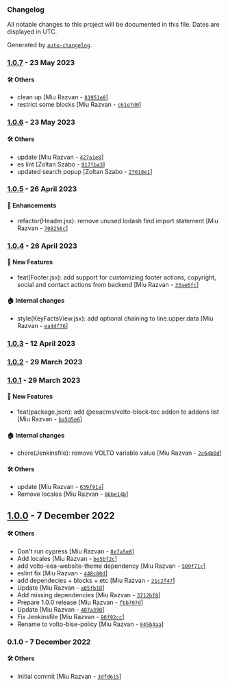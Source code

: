 ### Changelog

All notable changes to this project will be documented in this file. Dates are displayed in UTC.

Generated by [`auto-changelog`](https://github.com/CookPete/auto-changelog).

### [1.0.7](https://github.com/eea/volto-bise-policy/compare/1.0.6...1.0.7) - 23 May 2023

#### :hammer_and_wrench: Others

- clean up [Miu Razvan - [`81951e8`](https://github.com/eea/volto-bise-policy/commit/81951e815b6db1b1a54d78f0b1769208e1bed586)]
- restrict some blocks [Miu Razvan - [`c61e7d0`](https://github.com/eea/volto-bise-policy/commit/c61e7d0c03e7e29f0b4f3150f0382e2201c8d620)]
### [1.0.6](https://github.com/eea/volto-bise-policy/compare/1.0.5...1.0.6) - 23 May 2023

#### :hammer_and_wrench: Others

- update [Miu Razvan - [`427a1e8`](https://github.com/eea/volto-bise-policy/commit/427a1e8f947cf0912fe0ad2455c6a9ac4d934cb7)]
- es lint [Zoltan Szabo - [`917fba3`](https://github.com/eea/volto-bise-policy/commit/917fba3dcc07eec3de91008eda8afe209865b436)]
- updated search popup [Zoltan Szabo - [`27618e1`](https://github.com/eea/volto-bise-policy/commit/27618e1aac391c2f89882d2a6478be456f6c60c7)]
### [1.0.5](https://github.com/eea/volto-bise-policy/compare/1.0.4...1.0.5) - 26 April 2023

#### :nail_care: Enhancements

- refactor(Header.jsx): remove unused lodash find import statement [Miu Razvan - [`708256c`](https://github.com/eea/volto-bise-policy/commit/708256c75bef332c18c0102246ad3cd6cf66ade9)]

### [1.0.4](https://github.com/eea/volto-bise-policy/compare/1.0.3...1.0.4) - 26 April 2023

#### :rocket: New Features

- feat(Footer.jsx): add support for customizing footer actions, copyright, social and contact actions from backend [Miu Razvan - [`33ae6fc`](https://github.com/eea/volto-bise-policy/commit/33ae6fc768a53bc72d31c8240924ca33e070a483)]

#### :house: Internal changes

- style(KeyFactsView.jsx): add optional chaining to line.upper.data [Miu Razvan - [`ea4df76`](https://github.com/eea/volto-bise-policy/commit/ea4df7686861d05d2fa56e104c54b5659255f176)]

### [1.0.3](https://github.com/eea/volto-bise-policy/compare/1.0.2...1.0.3) - 12 April 2023

### [1.0.2](https://github.com/eea/volto-bise-policy/compare/1.0.1...1.0.2) - 29 March 2023

### [1.0.1](https://github.com/eea/volto-bise-policy/compare/1.0.0...1.0.1) - 29 March 2023

#### :rocket: New Features

- feat(package.json): add @eeacms/volto-block-toc addon to addons list [Miu Razvan - [`ba5d5e6`](https://github.com/eea/volto-bise-policy/commit/ba5d5e6931b5ec324f6aa8c6b735e17963e71db2)]

#### :house: Internal changes

- chore(Jenkinsfile): remove VOLTO variable value [Miu Razvan - [`2c64b0d`](https://github.com/eea/volto-bise-policy/commit/2c64b0d534f670a5a8300927b10c398a3dba05ae)]

#### :hammer_and_wrench: Others

- update [Miu Razvan - [`639f91a`](https://github.com/eea/volto-bise-policy/commit/639f91a3830640e0d9062b136dd8184027d288f7)]
- Remove locales [Miu Razvan - [`06be14b`](https://github.com/eea/volto-bise-policy/commit/06be14ba9f5e5f2a4c8609d90e1e16381fa784b0)]
## [1.0.0](https://github.com/eea/volto-bise-policy/compare/0.1.0...1.0.0) - 7 December 2022

#### :hammer_and_wrench: Others

- Don't run cypress [Miu Razvan - [`8e7a5e8`](https://github.com/eea/volto-bise-policy/commit/8e7a5e872dafa9683e04221c81784433bc56e291)]
- Add locales [Miu Razvan - [`be5bf2c`](https://github.com/eea/volto-bise-policy/commit/be5bf2c57ec499ac4b32e42b5310b12825426d8c)]
- add volto-eea-website-theme dependency [Miu Razvan - [`509f71c`](https://github.com/eea/volto-bise-policy/commit/509f71c904335fd364ec106cdc76a29ce0838e00)]
- eslint fix [Miu Razvan - [`448c80d`](https://github.com/eea/volto-bise-policy/commit/448c80de4a71cc445a0bc5c5a11e0044c76401f9)]
- add dependecies + blocks + etc [Miu Razvan - [`21c2f47`](https://github.com/eea/volto-bise-policy/commit/21c2f47a8af045c9976582fab9f3f5caff833afb)]
- Update [Miu Razvan - [`a05fb18`](https://github.com/eea/volto-bise-policy/commit/a05fb18dae525a3ecf58d4ce21de359fda752e6a)]
- Add missing dependencies [Miu Razvan - [`3712bf8`](https://github.com/eea/volto-bise-policy/commit/3712bf85fc537fa5448d80242fed56b26e33855b)]
- Prepare 1.0.0 release [Miu Razvan - [`fbb707d`](https://github.com/eea/volto-bise-policy/commit/fbb707d01afe6642a223e2fb3e88abb677de241e)]
- Update [Miu Razvan - [`487a390`](https://github.com/eea/volto-bise-policy/commit/487a3900f707d88a40d435d88ff6072f1eb9698f)]
- Fix Jenkinsfile [Miu Razvan - [`96f92cc`](https://github.com/eea/volto-bise-policy/commit/96f92cc4f14b066ced8ec1c6e48a782780f10d80)]
- Rename to volto-bise-policy [Miu Razvan - [`045b4aa`](https://github.com/eea/volto-bise-policy/commit/045b4aa61164c51db36db40fee1151d31829b9fa)]
### 0.1.0 - 7 December 2022

#### :hammer_and_wrench: Others

- Initial commit [Miu Razvan - [`3dfd615`](https://github.com/eea/volto-bise-policy/commit/3dfd615c9a3d78af8253f09ef4de60129b27baff)]
